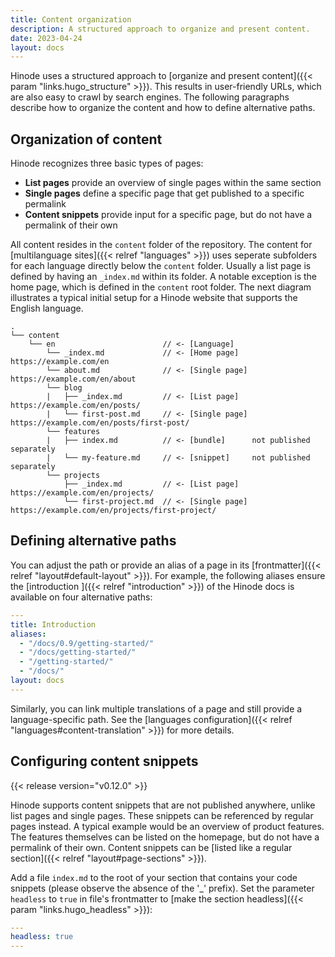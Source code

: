 ```yaml
---
title: Content organization
description: A structured approach to organize and present content.
date: 2023-04-24
layout: docs
---
```


Hinode uses a structured approach to [organize and present content]({{< param "links.hugo_structure" >}}). This results in user-friendly URLs, which are also easy to crawl by search engines. The following paragraphs describe how to organize the content and how to define alternative paths.

## Organization of content

Hinode recognizes three basic types of pages:

- **List pages** provide an overview of single pages within the same section
- **Single pages** define a specific page that get published to a specific permalink
- **Content snippets** provide input for a specific page, but do not have a permalink of their own

All content resides in the `content` folder of the repository. The content for [multilanguage sites]({{< relref "languages" >}}) uses seperate subfolders for each language directly below the `content` folder. Usually a list page is defined by having an `_index.md` within its folder. A notable exception is the home page, which is defined in the `content` root folder. The next diagram illustrates a typical initial setup for a Hinode website that supports the English language.

```text
.
└── content
    └── en                        // <- [Language]
        └── _index.md             // <- [Home page]   https://example.com/en
        └── about.md              // <- [Single page] https://example.com/en/about
        └── blog
        |   ├── _index.md         // <- [List page]   https://example.com/en/posts/
        |   └── first-post.md     // <- [Single page] https://example.com/en/posts/first-post/
        └── features
        |   ├── index.md          // <- [bundle]      not published separately
        |   └── my-feature.md     // <- [snippet]     not published separately
        └── projects
            ├── _index.md         // <- [List page]   https://example.com/en/projects/
            └── first-project.md  // <- [Single page] https://example.com/en/projects/first-project/
```

## Defining alternative paths

You can adjust the path or provide an alias of a page in its [frontmatter]({{< relref "layout#default-layout" >}}). For example, the following aliases ensure the [introduction ]({{< relref "introduction" >}}) of the Hinode docs is available on four alternative paths:

```yml
---
title: Introduction
aliases:
  - "/docs/0.9/getting-started/"
  - "/docs/getting-started/"
  - "/getting-started/"
  - "/docs/"
layout: docs
---
```

Similarly, you can link multiple translations of a page and still provide a language-specific path. See the [languages configuration]({{< relref "languages#content-translation" >}}) for more details.

## Configuring content snippets

{{< release version="v0.12.0" >}}

Hinode supports content snippets that are not published anywhere, unlike list pages and single pages. These snippets can be referenced by regular pages instead. A typical example would be an overview of product features. The features themselves can be listed on the homepage, but do not have a permalink of their own. Content snippets can be [listed like a regular section]({{< relref "layout#page-sections" >}}).

Add a file `index.md` to the root of your section that contains your code snippets (please observe the absence of the '_' prefix). Set the parameter `headless` to `true` in file's frontmatter to [make the section headless]({{< param "links.hugo_headless" >}}):

```yml
---
headless: true
---
```
